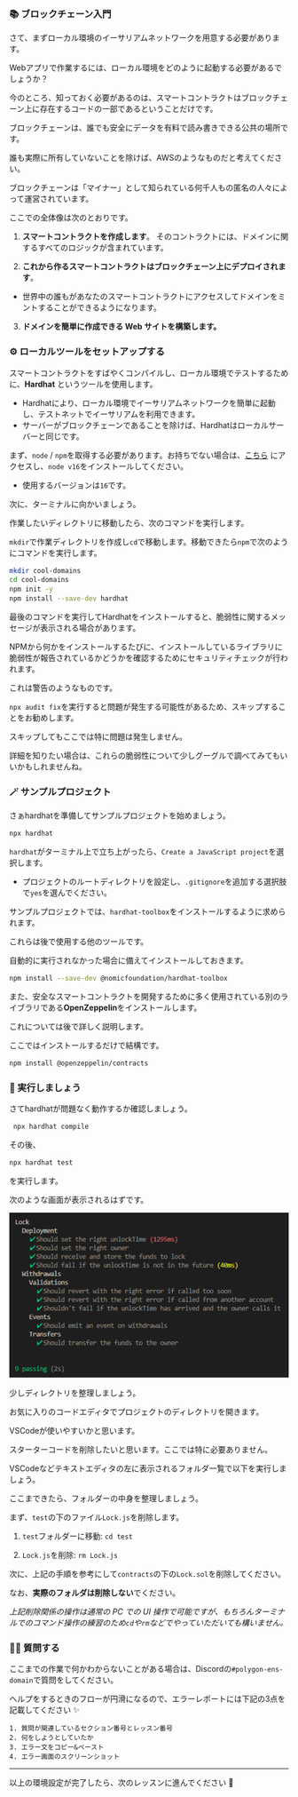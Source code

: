 ### 📚 ブロックチェーン入門

さて、まずローカル環境のイーサリアムネットワークを用意する必要があります。

Webアプリで作業するには、ローカル環境をどのように起動する必要があるでしょうか？

今のところ、知っておく必要があるのは、スマートコントラクトはブロックチェーン上に存在するコードの一部であるということだけです。

ブロックチェーンは、誰でも安全にデータを有料で読み書きできる公共の場所です。

誰も実際に所有していないことを除けば、AWSのようなものだと考えてください。

ブロックチェーンは「マイナー」として知られている何千人もの匿名の人々によって運営されています。

ここでの全体像は次のとおりです。

1. **スマートコントラクトを作成します**。
そのコントラクトには、ドメインに関するすべてのロジックが含まれています。

2. **これから作るスマートコントラクトはブロックチェーン上にデプロイされます**。
- 世界中の誰もがあなたのスマートコントラクトにアクセスしてドメインをミントすることができるようになります。

3. **ドメインを簡単に作成できる Web サイトを構築します。**
### ⚙️ ローカルツールをセットアップする

スマートコントラクトをすばやくコンパイルし、ローカル環境でテストするために、**Hardhat** というツールを使用します。

- Hardhatにより、ローカル環境でイーサリアムネットワークを簡単に起動し、テストネットでイーサリアムを利用できます。
- サーバーがブロックチェーンであることを除けば、Hardhatはローカルサーバーと同じです。

まず、`node` / `npm`を取得する必要があります。お持ちでない場合は、[こちら](https://hardhat.org/tutorial/setting-up-the-environment.html) にアクセスし、`node v16`をインストールしてください。

- 使用するバージョンは`16`です。

次に、ターミナルに向かいましょう。

作業したいディレクトリに移動したら、次のコマンドを実行します。

`mkdir`で作業ディレクトリを作成し`cd`で移動します。移動できたら`npm`で次のようにコマンドを実行します。

```bash
mkdir cool-domains
cd cool-domains
npm init -y
npm install --save-dev hardhat
```

最後のコマンドを実行してHardhatをインストールすると、脆弱性に関するメッセージが表示される場合があります。

NPMから何かをインストールするたびに、インストールしているライブラリに脆弱性が報告されているかどうかを確認するためにセキュリティチェックが行われます。

これは警告のようなものです。

`npx audit fix`を実行すると問題が発生する可能性があるため、スキップすることをお勧めします。

スキップしてもここでは特に問題は発生しません。

詳細を知りたい場合は、これらの脆弱性について少しグーグルで調べてみてもいいかもしれませんね。

### 🪄 サンプルプロジェクト

さぁhardhatを準備してサンプルプロジェクトを始めましょう。

```bash
npx hardhat
```

`hardhat`がターミナル上で立ち上がったら、`Create a JavaScript project`を選択します。

- プロジェクトのルートディレクトリを設定し、`.gitignore`を追加する選択肢で`yes`を選んでください。

サンプルプロジェクトでは、`hardhat-toolbox`をインストールするように求められます。

これらは後で使用する他のツールです。

自動的に実行されなかった場合に備えてインストールしておきます。

```bash
npm install --save-dev @nomicfoundation/hardhat-toolbox
```

また、安全なスマートコントラクトを開発するために多く使用されている別のライブラリである**OpenZeppelin**をインストールします。

これについては後で詳しく説明します。

ここではインストールするだけで結構です。

```bash
npm install @openzeppelin/contracts
```

### 🌟 実行しましょう

さてhardhatが問題なく動作するか確認しましょう。

```bash
 npx hardhat compile
```

その後、

```bash
npx hardhat test
```

を実行します。

次のような画面が表示されるはずです。

![](/public/images/Polygon-ENS-Domain/section-1/1_1_1.png)

少しディレクトリを整理しましょう。

お気に入りのコードエディタでプロジェクトのディレクトリを開きます。

VSCodeが使いやすいかと思います。

スターターコードを削除したいと思います。ここでは特に必要ありません。

VSCodeなどテキストエディタの左に表示されるフォルダ一覧で以下を実行しましょう。

ここまできたら、フォルダーの中身を整理しましょう。

まず、`test`の下のファイル`Lock.js`を削除します。

1. `test`フォルダーに移動: `cd test`

2. `Lock.js`を削除: `rm Lock.js`

次に、上記の手順を参考にして`contracts`の下の`Lock.sol`を削除してください。

なお、**実際のフォルダは削除しない**でください。

_上記削除関係の操作は通常の PC での UI 操作で可能ですが、もちろんターミナルでのコマンド操作の練習のため`cd`や`rm`などでやっていただいても構いません。_

### 🙋‍♂️ 質問する

ここまでの作業で何かわからないことがある場合は、Discordの`#polygon-ens-domain`で質問をしてください。

ヘルプをするときのフローが円滑になるので、エラーレポートには下記の3点を記載してください ✨

```
1. 質問が関連しているセクション番号とレッスン番号
2. 何をしようとしていたか
3. エラー文をコピー&ペースト
4. エラー画面のスクリーンショット
```

---

以上の環境設定が完了したら、次のレッスンに進んでください 🎉
